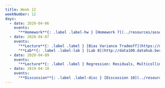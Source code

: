 ```yaml
---
title: Week 12
weekNumber: 12
days:
  - date: 2020-04-06
    events:
      "**Homework**{: .label .label-hw } [Homework 7](../resources/assets/homework/hw7.pdf) (due Apr. 13)":
  - date: 2020-04-07
    events:
      "**Lecture**{: .label .label } [Bias Variance Tradeoff](https://drive.google.com/a/berkeley.edu/file/d/1sdWDg7t2mzYMWinH8G9370DZXJmQNgJg/view?usp=sharing) ([Derivation](../resources/assets/lectures/lec21/Derivation.html)) ([video](https://www.youtube.com/playlist?list=PLQCcNQgUcDfpw29nciQKDflawuILgaERS))":
      "**Lab**{: .label .label-lab } [Lab 8](http://data100.datahub.berkeley.edu/hub/user-redirect/git-sync?repo=https://github.com/DS-100/sp20&subPath=lab/lab08/) (due Apr. 13)":
  - date: 2020-04-09
    events:
      "**Lecture**{: .label .label } Regression: Residuals, Multicollinearity, Inference":
  - date: 2019-04-10
    events:
      "**Discussion**{: .label .label-disc } [Discussion 10](../resources/assets/discussions/disc10.pdf) ([video](https://www.youtube.com/playlist?list=PLQCcNQgUcDfq7IhrDyiHvoIEVL7Nty6gj))":
---
```

